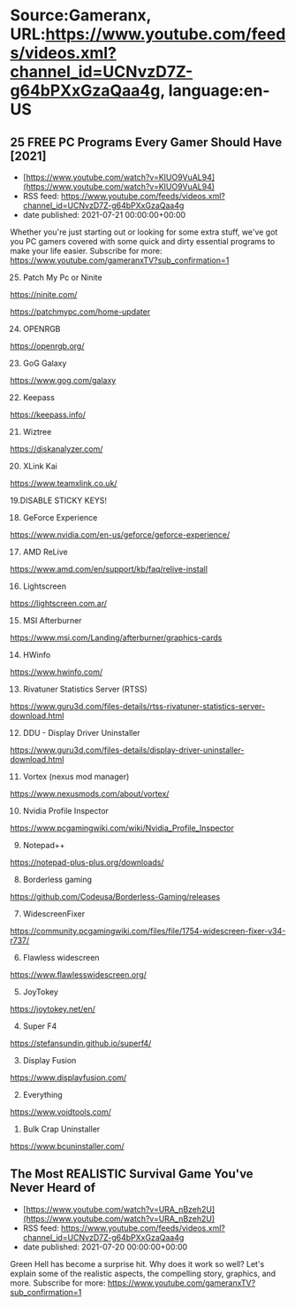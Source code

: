 # Source:Gameranx, URL:https://www.youtube.com/feeds/videos.xml?channel_id=UCNvzD7Z-g64bPXxGzaQaa4g, language:en-US

## 25 FREE PC Programs Every Gamer Should Have [2021]
 - [https://www.youtube.com/watch?v=KIUO9VuAL94](https://www.youtube.com/watch?v=KIUO9VuAL94)
 - RSS feed: https://www.youtube.com/feeds/videos.xml?channel_id=UCNvzD7Z-g64bPXxGzaQaa4g
 - date published: 2021-07-21 00:00:00+00:00

Whether you're just starting out or looking for some extra stuff, we've got you PC gamers covered with some quick and dirty essential programs to make your life easier.
Subscribe for more: https://www.youtube.com/gameranxTV?sub_confirmation=1

25. Patch My Pc or Ninite

https://ninite.com/

https://patchmypc.com/home-updater

24. OPENRGB

https://openrgb.org/

23. GoG Galaxy

https://www.gog.com/galaxy

22. Keepass

https://keepass.info/

21. Wiztree

https://diskanalyzer.com/

20.  XLink Kai

https://www.teamxlink.co.uk/

19.DISABLE STICKY KEYS!

18. GeForce Experience

https://www.nvidia.com/en-us/geforce/geforce-experience/


17. AMD ReLive

https://www.amd.com/en/support/kb/faq/relive-install


16. Lightscreen

https://lightscreen.com.ar/


15. MSI Afterburner

https://www.msi.com/Landing/afterburner/graphics-cards


14. HWinfo

https://www.hwinfo.com/


13. Rivatuner Statistics Server (RTSS)

https://www.guru3d.com/files-details/rtss-rivatuner-statistics-server-download.html


12. DDU - Display Driver Uninstaller

https://www.guru3d.com/files-details/display-driver-uninstaller-download.html


11. Vortex (nexus mod manager)

https://www.nexusmods.com/about/vortex/


10. Nvidia Profile Inspector

https://www.pcgamingwiki.com/wiki/Nvidia_Profile_Inspector


9. Notepad++

https://notepad-plus-plus.org/downloads/


8. Borderless gaming

https://github.com/Codeusa/Borderless-Gaming/releases


7. WidescreenFixer

https://community.pcgamingwiki.com/files/file/1754-widescreen-fixer-v34-r737/


6. Flawless widescreen

https://www.flawlesswidescreen.org/


5. JoyTokey

https://joytokey.net/en/


4. Super F4

https://stefansundin.github.io/superf4/


3. Display Fusion

https://www.displayfusion.com/


2. Everything

https://www.voidtools.com/


1. Bulk Crap Uninstaller

https://www.bcuninstaller.com/

## The Most REALISTIC Survival Game You've Never Heard of
 - [https://www.youtube.com/watch?v=URA_nBzeh2U](https://www.youtube.com/watch?v=URA_nBzeh2U)
 - RSS feed: https://www.youtube.com/feeds/videos.xml?channel_id=UCNvzD7Z-g64bPXxGzaQaa4g
 - date published: 2021-07-20 00:00:00+00:00

Green Hell has become a surprise hit. Why does it work so well? Let's explain some of the realistic aspects, the compelling story, graphics, and more.
Subscribe for more: https://www.youtube.com/gameranxTV?sub_confirmation=1


